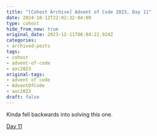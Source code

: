 ```yaml
---
title: "[Cohost Archive] Advent of Code 2023, Day 11"
date: 2024-10-12T22:02:32-04:00
type: cohost
hide_from_new: true
original_date: 2023-12-11T06:04:22.924Z
categories:
- archived-posts
tags:
- cohost
- advent-of-code
- aoc2023
original-tags:
- advent of code
- AdventOfCode
- aoc2023
draft: false
---
```


Kinda fell backwards into solving this one.

[Day 11](/thoughts/devlogs/adventofcode/2023/day11/)